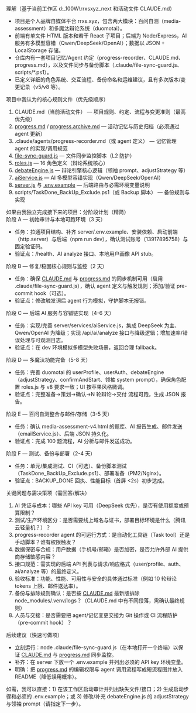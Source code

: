   
理解（基于当前工作区 d:_100W\rrxsxyz_next 和活动文件 CLAUDE.md）

- 项目是个人品牌自媒体平台 rrxs.xyz，包含两大模块：百问自测（media-assessment）和多魔汰辩论系统（duomotai）。
- 前端有单文件 HTML 版本和若干 React 子项目；后端为 Node/Express，AI 服务有多模型容错（Qwen/DeepSeek/OpenAI）；数据以 JSON + LocalStorage 存储。
- 仓库内有一套项目记忆/Agent 约定（progress-recorder、CLAUDE.md、progress.md），以及文件同步与备份脚本（.claude/file-sync-guard.js、scripts/*.ps1）。
- 已定义详细的角色系统、交互流程、备份命名和运维建议，且有多次版本/变更记录（v5/v8 等）。

项目中我认为的核心规则文件（优先级顺序）

1. CLAUDE.md（当前活动文件） — 项目规则、约定、流程与变更准则（最高优先级）
2. [progress.md](vscode-file://vscode-app/d:/Users/rrxs/AppData/Local/Programs/Microsoft%20VS%20Code/resources/app/out/vs/code/electron-browser/workbench/workbench.html) / [progress.archive.md](vscode-file://vscode-app/d:/Users/rrxs/AppData/Local/Programs/Microsoft%20VS%20Code/resources/app/out/vs/code/electron-browser/workbench/workbench.html) — 活动记忆与历史归档（必须通过 agent 更新）
3. .claude/agents/progress-recorder.md（或 agent 定义） — 记忆管理 agent 的实现/调用规范
4. [file-sync-guard.js](vscode-file://vscode-app/d:/Users/rrxs/AppData/Local/Programs/Microsoft%20VS%20Code/resources/app/out/vs/code/electron-browser/workbench/workbench.html) — 文件同步监控脚本（L2 防护）
5. [roles.js](vscode-file://vscode-app/d:/Users/rrxs/AppData/Local/Programs/Microsoft%20VS%20Code/resources/app/out/vs/code/electron-browser/workbench/workbench.html) — 16 角色定义（辩论系统核心）
6. [debateEngine.js](vscode-file://vscode-app/d:/Users/rrxs/AppData/Local/Programs/Microsoft%20VS%20Code/resources/app/out/vs/code/electron-browser/workbench/workbench.html) — 辩论引擎核心逻辑（领袖 prompt、adjustStrategy 等）
7. [aiService.js](vscode-file://vscode-app/d:/Users/rrxs/AppData/Local/Programs/Microsoft%20VS%20Code/resources/app/out/vs/code/electron-browser/workbench/workbench.html) — AI 多模型容错实现（Qwen/DeepSeek/OpenAI）
8. [server.js](vscode-file://vscode-app/d:/Users/rrxs/AppData/Local/Programs/Microsoft%20VS%20Code/resources/app/out/vs/code/electron-browser/workbench/workbench.html) 与 [.env.example](vscode-file://vscode-app/d:/Users/rrxs/AppData/Local/Programs/Microsoft%20VS%20Code/resources/app/out/vs/code/electron-browser/workbench/workbench.html) — 后端路由与必需环境变量说明
9. scripts/TaskDone_BackUp_Exclude.ps1（或 Backup 脚本） — 备份规则与实现

如果由我独立完成接下来的项目：分阶段计划（精简）  
阶段 A — 初始审计与本地可跑环境（3 天）

- 任务：拉通项目结构、补齐 server/.env.example、安装依赖、启动前端（http.server）与后端（npm run dev），确认测试账号（13917895758）与固定验证码。
- 验证点：/health、AI analyze 接口、本地用户画像 API stub。

阶段 B — 修复/稳固核心规则与监控（2 天）

- 任务：确保 [CLAUDE.md](vscode-file://vscode-app/d:/Users/rrxs/AppData/Local/Programs/Microsoft%20VS%20Code/resources/app/out/vs/code/electron-browser/workbench/workbench.html) 与 [progress.md](vscode-file://vscode-app/d:/Users/rrxs/AppData/Local/Programs/Microsoft%20VS%20Code/resources/app/out/vs/code/electron-browser/workbench/workbench.html) 的同步机制可用（启用 .claude/file-sync-guard.js），确认 agent 定义与触发规则；添加/验证 pre-commit hook（可选）。
- 验证点：修改触发词后 agent 行为模拟，守护脚本无报错。

阶段 C — 后端 AI 服务与容错链实现（4-6 天）

- 任务：实现/完善 server/services/aiService.js，集成 DeepSeek 为主、Qwen/OpenAI 为降级；实现 /api/ai/analyze 接口与降级逻辑；增加速率/错误处理与可观测日志。
- 验证点：在 dev 环境模拟多模型失败场景，返回合理 fallback。

阶段 D — 多魔汰功能完备（5-8 天）

- 任务：完善 duomotai 的 userProfile、userAuth、debateEngine（adjustStrategy、confirmAndStart、领袖 system prompt），确保角色配置 roles.js 与 v8 要求一致；UI 按苹果风格微调。
- 验证点：完整准备→策划→确认→N 轮辩论→交付 流程可跑，生成 JSON 报告。

阶段 E — 百问自测整合与邮件/存储（3-5 天）

- 任务：确认 media-assessment-v4.html 的题库、AI 报告生成、邮件发送（emailService.js）、后端 JSON 持久化。
- 验证点：完成 100 题流程，AI 分析与邮件发送成功。

阶段 F — 测试、备份与部署（2-4 天）

- 任务：单元/集成测试、CI（可选）、备份脚本测试（TaskDone_BackUp_Exclude.ps1）、部署准备（PM2/Nginx）。
- 验证点：BACKUP_DONE 回执、性能目标（首屏 <2s）初步达成。

关键问题与需决策项（需回答/解决）

1. AI 凭证与成本：哪些 API key 可用（DeepSeek 优先），是否有使用额度或预算限制？
2. 测试/生产环境区分：是否需要线上域名与证书，部署目标环境是什么（腾讯云轻量机？）？
3. progress-recorder agent 的可运行方式：是自动化工具链（Task tool）还是手动脚本？谁有权限触发？
4. 数据保密与合规：用户数据（手机号/邮箱）是否加密，是否允许外部 AI 提供商存储敏感内容？
5. 接口规范：需实现的后端 API 列表与请求/响应格式（user/profile、auth、ai/analyze 等）的最终定义。
6. 验收标准：功能、性能、可用性与安全的具体通过标准（例如 10 轮辩论 tokens 上限、邮件送达率）。
7. 备份与排除规则确认：是否按 [CLAUDE.md](vscode-file://vscode-app/d:/Users/rrxs/AppData/Local/Programs/Microsoft%20VS%20Code/resources/app/out/vs/code/electron-browser/workbench/workbench.html) 最新版排除 node_modules/.venv/logs？（CLAUDE.md 中有不同段落，需确认最终规则）
8. 人员与交接：是否需要把 agent/记忆变更交接为 Git 操作或 CI 流程防护（pre-commit hook）？

后续建议（快速可做项）

- 立刻运行：node .claude/file-sync-guard.js（在本地打开一个终端）以保证 [CLAUDE.md](vscode-file://vscode-app/d:/Users/rrxs/AppData/Local/Programs/Microsoft%20VS%20Code/resources/app/out/vs/code/electron-browser/workbench/workbench.html) 与 [progress.md](vscode-file://vscode-app/d:/Users/rrxs/AppData/Local/Programs/Microsoft%20VS%20Code/resources/app/out/vs/code/electron-browser/workbench/workbench.html) 同步监控。
- 补齐：在 server 下放一个 .env.example 并列出必须的 API key 环境变量。
- 明确：把 [progress.md](vscode-file://vscode-app/d:/Users/rrxs/AppData/Local/Programs/Microsoft%20VS%20Code/resources/app/out/vs/code/electron-browser/workbench/workbench.html) 的编辑权限与 agent 调用流程写成短流程图并放入 README（降低误用概率）。

如需，我可以直接：1) 在该工作区启动审计并列出缺失文件/接口；2) 生成启动步骤和必须的 .env.example；或 3) 修改/补充 debateEngine.js 的 adjustStrategy 与领袖 prompt（请指定下一步）。
